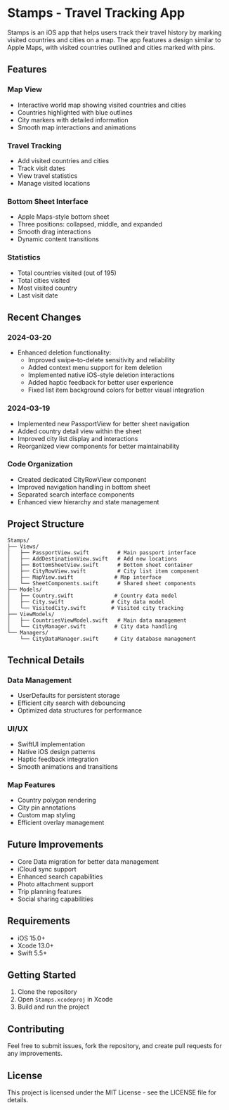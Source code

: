 # Stamps - Travel Tracking App

Stamps is an iOS app that helps users track their travel history by marking visited countries and cities on a map. The app features a design similar to Apple Maps, with visited countries outlined and cities marked with pins.

## Features

### Map View
- Interactive world map showing visited countries and cities
- Countries highlighted with blue outlines
- City markers with detailed information
- Smooth map interactions and animations

### Travel Tracking
- Add visited countries and cities
- Track visit dates
- View travel statistics
- Manage visited locations

### Bottom Sheet Interface
- Apple Maps-style bottom sheet
- Three positions: collapsed, middle, and expanded
- Smooth drag interactions
- Dynamic content transitions

### Statistics
- Total countries visited (out of 195)
- Total cities visited
- Most visited country
- Last visit date

## Recent Changes

### 2024-03-20
- Enhanced deletion functionality:
  - Improved swipe-to-delete sensitivity and reliability
  - Added context menu support for item deletion
  - Implemented native iOS-style deletion interactions
  - Added haptic feedback for better user experience
  - Fixed list item background colors for better visual integration

### 2024-03-19
- Implemented new PassportView for better sheet navigation
- Added country detail view within the sheet
- Improved city list display and interactions
- Reorganized view components for better maintainability

### Code Organization
- Created dedicated CityRowView component
- Improved navigation handling in bottom sheet
- Separated search interface components
- Enhanced view hierarchy and state management

## Project Structure

```
Stamps/
├── Views/
│   ├── PassportView.swift         # Main passport interface
│   ├── AddDestinationView.swift   # Add new locations
│   ├── BottomSheetView.swift      # Bottom sheet container
│   ├── CityRowView.swift          # City list item component
│   ├── MapView.swift             # Map interface
│   └── SheetComponents.swift      # Shared sheet components
├── Models/
│   ├── Country.swift             # Country data model
│   ├── City.swift               # City data model
│   └── VisitedCity.swift        # Visited city tracking
├── ViewModels/
│   ├── CountriesViewModel.swift   # Main data management
│   └── CityManager.swift         # City data handling
└── Managers/
    └── CityDataManager.swift     # City database management
```

## Technical Details

### Data Management
- UserDefaults for persistent storage
- Efficient city search with debouncing
- Optimized data structures for performance

### UI/UX
- SwiftUI implementation
- Native iOS design patterns
- Haptic feedback integration
- Smooth animations and transitions

### Map Features
- Country polygon rendering
- City pin annotations
- Custom map styling
- Efficient overlay management

## Future Improvements

- Core Data migration for better data management
- iCloud sync support
- Enhanced search capabilities
- Photo attachment support
- Trip planning features
- Social sharing capabilities

## Requirements

- iOS 15.0+
- Xcode 13.0+
- Swift 5.5+

## Getting Started

1. Clone the repository
2. Open `Stamps.xcodeproj` in Xcode
3. Build and run the project

## Contributing

Feel free to submit issues, fork the repository, and create pull requests for any improvements.

## License

This project is licensed under the MIT License - see the LICENSE file for details.
